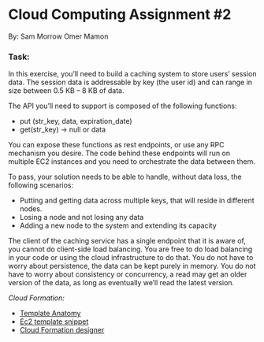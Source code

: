 # Cloud Computing Assignment #2

By:
Sam Morrow
Omer Mamon

### Task:
In this exercise, you’ll need to build a caching system to store users’ session data. The session data is addressable by key (the user id) and can range in size between
0.5 KB – 8 KB of data.

The API you’ll need to support is composed of the following functions:
- put (str_key, data, expiration_date)
- get(str_key) → null or data

You can expose these functions as rest endpoints, or use any RPC mechanism you desire.
The code behind these endpoints will run on multiple EC2 instances and you need to orchestrate the data between them.

To pass, your solution needs to be able to handle, without data loss, the following scenarios:
- Putting and getting data across multiple keys, that will reside in different nodes.
- Losing a node and not losing any data
- Adding a new node to the system and extending its capacity

The client of the caching service has a single endpoint that it is aware of, you cannot do client-side load balancing. You are free to do load balancing in your code or using the cloud infrastructure to do that.
You do not have to worry about persistence, the data can be kept purely in memory.
You do not have to worry about consistency or concurrency, a read may get an older version of the data, as long as eventually we’ll read the latest version.




*Cloud Formation:*
- [Template Anatomy](https://docs.aws.amazon.com/AWSCloudFormation/latest/UserGuide/template-anatomy.html)
- [Ec2 template snippet](https://docs.aws.amazon.com/AWSCloudFormation/latest/UserGuide/aws-properties-ec2-instance.html)
- [Cloud Formation designer](https://us-east-2.console.aws.amazon.com/cloudformation/designer/home?region=us-east-2)
